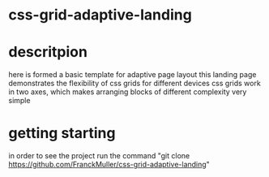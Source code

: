 # css-grid-adaptive-landing

# descritpion

here is formed a basic template for adaptive page layout
this landing page demonstrates the flexibility of css grids for different devices
css grids work in two axes, which makes arranging blocks of different complexity very simple

# getting starting

in order to see the project run the command "git clone https://github.com/FranckMuller/css-grid-adaptive-landing"
